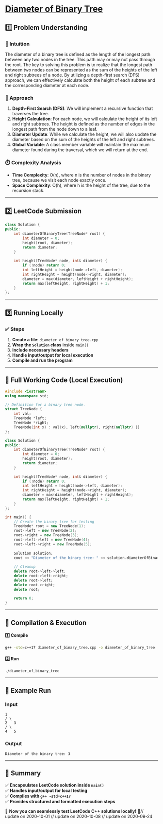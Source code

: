 # **[Diameter of Binary Tree](https://leetcode.com/problems/diameter-of-binary-tree/description/)**  

## **1️⃣ Problem Understanding**  
### **📌 Intuition**  
The diameter of a binary tree is defined as the length of the longest path between any two nodes in the tree. This path may or may not pass through the root. The key to solving this problem is to realize that the longest path between two nodes can be represented as the sum of the heights of the left and right subtrees of a node. By utilizing a depth-first search (DFS) approach, we can effectively calculate both the height of each subtree and the corresponding diameter at each node.

### **🚀 Approach**  
1. **Depth-First Search (DFS)**: We will implement a recursive function that traverses the tree.
2. **Height Calculation**: For each node, we will calculate the height of its left and right subtrees. The height is defined as the number of edges in the longest path from the node down to a leaf.
3. **Diameter Update**: While we calculate the height, we will also update the diameter based on the sum of the heights of the left and right subtrees.
4. **Global Variable**: A class member variable will maintain the maximum diameter found during the traversal, which we will return at the end.

### **⏱️ Complexity Analysis**  
- **Time Complexity**: O(n), where n is the number of nodes in the binary tree, because we visit each node exactly once.
- **Space Complexity**: O(h), where h is the height of the tree, due to the recursion stack.

---  

## **2️⃣ LeetCode Submission**  
```cpp
class Solution {
public:
    int diameterOfBinaryTree(TreeNode* root) {
        int diameter = 0;
        height(root, diameter);
        return diameter;
    }
    
    int height(TreeNode* node, int& diameter) {
        if (!node) return 0;
        int leftHeight = height(node->left, diameter);
        int rightHeight = height(node->right, diameter);
        diameter = max(diameter, leftHeight + rightHeight);
        return max(leftHeight, rightHeight) + 1;
    }
};
```  

---  

## **3️⃣ Running Locally**  
### **✅ Steps**  
1. **Create a file**: `diameter_of_binary_tree.cpp`  
2. **Wrap the `Solution` class** inside `main()`  
3. **Include necessary headers**  
4. **Handle input/output for local execution**  
5. **Compile and run the program**  

---  

## **📝 Full Working Code (Local Execution)**  
```cpp
#include <iostream>
using namespace std;

// Definition for a binary tree node.
struct TreeNode {
    int val;
    TreeNode *left;
    TreeNode *right;
    TreeNode(int x) : val(x), left(nullptr), right(nullptr) {}
};

class Solution {
public:
    int diameterOfBinaryTree(TreeNode* root) {
        int diameter = 0;
        height(root, diameter);
        return diameter;
    }
    
    int height(TreeNode* node, int& diameter) {
        if (!node) return 0;
        int leftHeight = height(node->left, diameter);
        int rightHeight = height(node->right, diameter);
        diameter = max(diameter, leftHeight + rightHeight);
        return max(leftHeight, rightHeight) + 1;
    }
};

int main() {
    // Create the binary tree for testing
    TreeNode* root = new TreeNode(1);
    root->left = new TreeNode(2);
    root->right = new TreeNode(3);
    root->left->left = new TreeNode(4);
    root->left->right = new TreeNode(5);
    
    Solution solution;
    cout << "Diameter of the binary tree: " << solution.diameterOfBinaryTree(root) << endl;
    
    // Cleanup
    delete root->left->left;
    delete root->left->right;
    delete root->left;
    delete root->right;
    delete root;
    
    return 0;
}
```  

---  

## **🔧 Compilation & Execution**  
#### **1️⃣ Compile**  
```bash
g++ -std=c++17 diameter_of_binary_tree.cpp -o diameter_of_binary_tree
```  

#### **2️⃣ Run**  
```bash
./diameter_of_binary_tree
```  

---  

## **🎯 Example Run**  
### **Input**  
```
1
/ \
2   3
/ \
4   5
```  
### **Output**  
```
Diameter of the binary tree: 3
```  

---  

## **📌 Summary**  
✅ **Encapsulates LeetCode solution inside `main()`**  
✅ **Handles input/output for local testing**  
✅ **Compiles with `g++ -std=c++17`**  
✅ **Provides structured and formatted execution steps**  

🚀 **Now you can seamlessly test LeetCode C++ solutions locally!** 🚀// update on 2020-10-01
// update on 2020-10-08
// update on 2020-09-24
